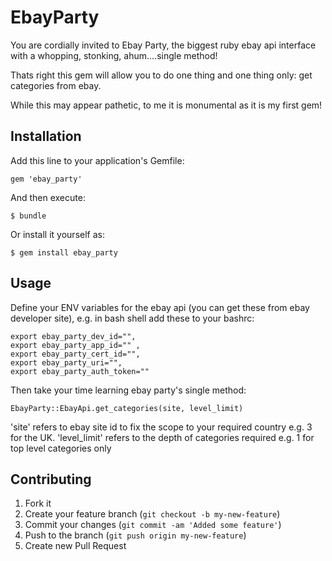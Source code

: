 # EbayParty

You are cordially invited to Ebay Party, the biggest ruby ebay api interface with a whopping, stonking, ahum....single method!

Thats right this gem will allow you to do one thing and one thing only: get categories from ebay. 

While this may appear pathetic, to me it is monumental as it is my first gem!


## Installation

Add this line to your application's Gemfile:

    gem 'ebay_party'

And then execute:

    $ bundle

Or install it yourself as:

    $ gem install ebay_party

## Usage

Define your ENV variables for the ebay api (you can get these from ebay developer site), e.g. in bash shell add these to your bashrc:

    export ebay_party_dev_id="",
    export ebay_party_app_id="" ,  
    export ebay_party_cert_id="",
    export ebay_party_uri="",
    export ebay_party_auth_token=""

Then take your time learning ebay party's single method:

    EbayParty::EbayApi.get_categories(site, level_limit)

'site' refers to ebay site id to fix the scope to your required country e.g. 3 for the UK.
'level_limit' refers to the depth of categories required  e.g. 1 for top level categories only



## Contributing

1. Fork it
2. Create your feature branch (`git checkout -b my-new-feature`)
3. Commit your changes (`git commit -am 'Added some feature'`)
4. Push to the branch (`git push origin my-new-feature`)
5. Create new Pull Request
